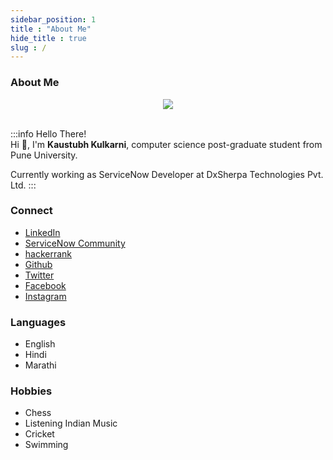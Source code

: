 ```yaml
---
sidebar_position: 1
title : "About Me"
hide_title : true
slug : /
---
```


### About Me

<div align="center">
  <img id="my-image" src="https://www.gravatar.com/avatar/b76fcfc82fc2e8fdc8075636f1735f61?s=400" />
</div>
<br />

:::info Hello There!  
Hi 👋, I'm  **Kaustubh Kulkarni**,  computer science post-graduate student from Pune University.

Currently working as ServiceNow Developer at DxSherpa Technologies Pvt. Ltd. 
:::


### Connect 
  * [LinkedIn](https://www.linkedin.com/in/kaustubhk24/)
  * [ServiceNow Community](https://www.servicenow.com/community/user/viewprofilepage/user-id/273446)
  * [hackerrank](https://www.hackerrank.com/kaustubhk24/)
  * [Github](https://www.github.com/kaustubhk24/)
  * [Twitter](https://twitter.com/kaustubhk24)
  * [Facebook](https://facebook.com/kaustubhk24)
  * [Instagram](https://instagram.com/kaustubhk24)
    
### Languages
  * English
  * Hindi
  * Marathi
### Hobbies
  * Chess
  * Listening Indian Music
  * Cricket
  * Swimming